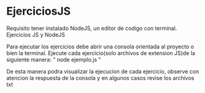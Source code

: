 # EjerciciosJS

Requisito tener instalado NodeJS, un editor de codigo con terminal.
Ejercicios JS y NodeJS

Para ejecutar los ejercicios debe abrir una consola orientada al proyecto o bien la terminal. 
Ejecute cada ejercicio(solo archivos de extension JS)de la siguiente manera:  "  node ejemplo.js "

De esta manera podra visualizar la ejecucion de cada ejercicio, observe con atencion la respuesta de la consola y en algunos casos revise los archivos txt
